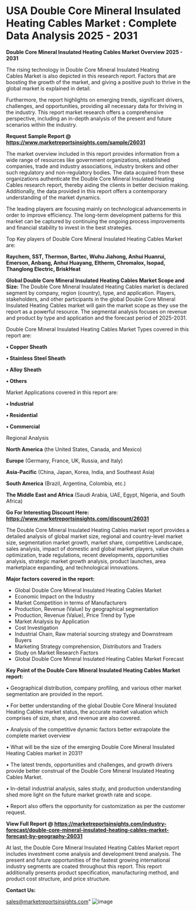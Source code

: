 # USA Double Core Mineral Insulated Heating Cables Market : Complete Data Analysis 2025 - 2031

<Strong> Double Core Mineral Insulated Heating Cables Market Overview 2025 - 2031</strong>

The rising technology in Double Core Mineral Insulated Heating Cables Market is also depicted in this research report. Factors that are boosting the growth of the market, and giving a positive push to thrive in the global market is explained in detail.

Furthermore, the report highlights on emerging trends, significant drivers, challenges, and opportunities, providing all necessary data for thriving in the industry. This report market research offers a comprehensive perspective, including an in-depth analysis of the present and future scenarios within the industry.

<strong>Request Sample Report @ <a href=https://www.marketreportsinsights.com/sample/26031>https://www.marketreportsinsights.com/sample/26031</a></strong>

The market overview included in this report provides information from a wide range of resources like government organizations, established companies, trade and industry associations, industry brokers and other such regulatory and non-regulatory bodies. The data acquired from these organizations authenticate the Double Core Mineral Insulated Heating Cables research report, thereby aiding the clients in better decision making. Additionally, the data provided in this report offers a contemporary understanding of the market dynamics.

The leading players are focusing mainly on technological advancements in order to improve efficiency. The long-term development patterns for this market can be captured by continuing the ongoing process improvements and financial stability to invest in the best strategies.

Top Key players of Double Core Mineral Insulated Heating Cables Market are:

<strong>Raychem, SST, Thermon, Bartec, Wuhu Jiahong, Anhui Huanrui, Emerson, Anbang, Anhui Huayang, Eltherm, Chromalox, Isopad, Thanglong Electric, BriskHeat</strong>

<strong><b>Global Double Core Mineral Insulated Heating Cables Market Scope and Size:</b></strong>
The Double Core Mineral Insulated Heating Cables market is declared segment by company, region (country), type, and application. Players, stakeholders, and other participants in the global Double Core Mineral Insulated Heating Cables market will gain the market scope as they use the report as a powerful resource. The segmental analysis focuses on revenue and product by type and application and the forecast period of 2025-2031.

Double Core Mineral Insulated Heating Cables Market Types covered in this report are:

<strong>• Copper Sheath

• Stainless Steel Sheath

• Alloy Sheath

• Others</strong>

Market Applications covered in this report are:

<strong>• Industrial

• Residential

• Commercial</strong> 

Regional Analysis

<strong>North America</strong> (the United States, Canada, and Mexico)

<strong>Europe</strong> (Germany, France, UK, Russia, and Italy)

<strong>Asia-Pacific</strong> (China, Japan, Korea, India, and Southeast Asia)

<strong>South America</strong> (Brazil, Argentina, Colombia, etc.)

<strong>The Middle East and Africa</strong> (Saudi Arabia, UAE, Egypt, Nigeria, and South Africa)

<strong>Go For Interesting Discount Here: <a href=https://www.marketreportsinsights.com/discount/26031>https://www.marketreportsinsights.com/discount/26031</a></strong>

The Double Core Mineral Insulated Heating Cables market report provides a detailed analysis of global market size, regional and country-level market size, segmentation market growth, market share, competitive Landscape, sales analysis, impact of domestic and global market players, value chain optimization, trade regulations, recent developments, opportunities analysis, strategic market growth analysis, product launches, area marketplace expanding, and technological innovations.

<strong><b>Major factors covered in the report:</b></strong>
<ul>
  <li>Global Double Core Mineral Insulated Heating Cables Market </li>
  <li>Economic Impact on the Industry</li>
  <li>Market Competition in terms of Manufacturers</li>
  <li>Production, Revenue (Value) by geographical segmentation</li>
  <li>Production, Revenue (Value), Price Trend by Type</li>
  <li>Market Analysis by Application</li>
  <li>Cost Investigation</li>
  <li>Industrial Chain, Raw material sourcing strategy and Downstream Buyers</li>
  <li>Marketing Strategy comprehension, Distributors and Traders</li>
  <li>Study on Market Research Factors</li>
  <li>Global Double Core Mineral Insulated Heating Cables Market Forecast</li>
</ul>

<strong><b>Key Point of the Double Core Mineral Insulated Heating Cables Market report:</b></strong>

• Geographical distribution, company profiling, and various other market segmentation are provided in the report.

• For better understanding of the global Double Core Mineral Insulated Heating Cables market status, the accurate market valuation which comprises of size, share, and revenue are also covered.

• Analysis of the competitive dynamic factors better extrapolate the complete market overview

• What will be the size of the emerging Double Core Mineral Insulated Heating Cables market in 2031?

• The latest trends, opportunities and challenges, and growth drivers provide better construal of the Double Core Mineral Insulated Heating Cables Market.

• In-detail industrial analysis, sales study, and production understanding shed more light on the future market growth rate and scope.

• Report also offers the opportunity for customization as per the customer request.

<strong><b>View Full Report @ <a href=https://marketreportsinsights.com/industry-forecast/double-core-mineral-insulated-heating-cables-market-forecast-by-geography-26031>https://marketreportsinsights.com/industry-forecast/double-core-mineral-insulated-heating-cables-market-forecast-by-geography-26031</a></b></strong>


At last, the Double Core Mineral Insulated Heating Cables Market report includes investment come analysis and development trend analysis. The present and future opportunities of the fastest growing international industry segments are coated throughout this report. This report additionally presents product specification, manufacturing method, and product cost structure, and price structure.

<strong>Contact Us:</strong>

sales@marketreportsinsights.com"
![image](https://github.com/user-attachments/assets/bf18de51-9ff5-4801-97ae-5fc5fadb65a5)
